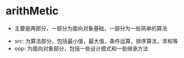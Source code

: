 # arithMetic
* 主要是两部分，一部分为面向对象基础，一部分为一些简单的算法
- src: 为算法部分，包括最小值，最大值，条件运算，排序算法，求和等
- oop: 为面向对象部分，包括一些设计模式和一些继承方法

